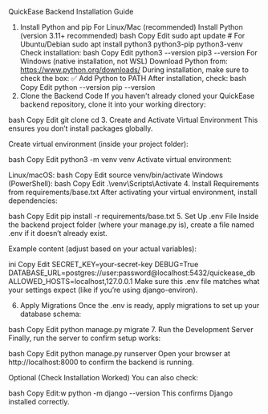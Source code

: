 QuickEase Backend Installation Guide

1. Install Python and pip
   For Linux/Mac (recommended)
   Install Python (version 3.11+ recommended)
   bash
   Copy
   Edit
   sudo apt update # For Ubuntu/Debian
   sudo apt install python3 python3-pip python3-venv
   Check installation:
   bash
   Copy
   Edit
   python3 --version
   pip3 --version
   For Windows (native installation, not WSL)
   Download Python from: https://www.python.org/downloads/
   During installation, make sure to check the box: ✅ Add Python to PATH
   After installation, check:
   bash
   Copy
   Edit
   python --version
   pip --version
2. Clone the Backend Code
   If you haven't already cloned your QuickEase backend repository, clone it into your working directory:

bash
Copy
Edit
git clone <repository-url>
cd <backend-folder> 3. Create and Activate Virtual Environment
This ensures you don’t install packages globally.

Create virtual environment (inside your project folder):

bash
Copy
Edit
python3 -m venv venv
Activate virtual environment:

Linux/macOS:
bash
Copy
Edit
source venv/bin/activate
Windows (PowerShell):
bash
Copy
Edit
.\venv\Scripts\Activate 4. Install Requirements from requirements/base.txt
After activating your virtual environment, install dependencies:

bash
Copy
Edit
pip install -r requirements/base.txt 5. Set Up .env File
Inside the backend project folder (where your manage.py is), create a file named .env if it doesn’t already exist.

Example content (adjust based on your actual variables):

ini
Copy
Edit
SECRET_KEY=your-secret-key
DEBUG=True
DATABASE_URL=postgres://user:password@localhost:5432/quickease_db
ALLOWED_HOSTS=localhost,127.0.0.1
Make sure this .env file matches what your settings expect (like if you’re using django-environ).

6. Apply Migrations
   Once the .env is ready, apply migrations to set up your database schema:

bash
Copy
Edit
python manage.py migrate 7. Run the Development Server
Finally, run the server to confirm setup works:

bash
Copy
Edit
python manage.py runserver
Open your browser at http://localhost:8000 to confirm the backend is running.

Optional (Check Installation Worked)
You can also check:

bash
Copy
Edit:w
python -m django --version
This confirms Django installed correctly.
